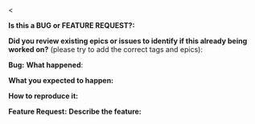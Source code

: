 <<!-- This form is for bug reports and feature requests ONLY! If you're looking for help check [Stack Overflow](https://stackoverflow.com/questions/tagged/istio) or Slack.
-->

**Is this a BUG or FEATURE REQUEST?:**

**Did you review existing epics or issues to identify if this already being worked on?** (please try to add the correct tags and epics):

**Bug:**
**What happened**:

**What you expected to happen:**

**How to reproduce it:**


**Feature Request:**
**Describe the feature:**
